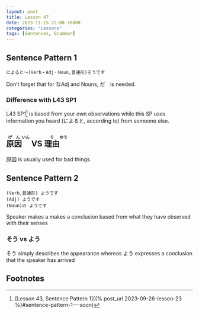 ```yaml
--- 
layout: post 
title: Lesson 47
date: 2023-11-15 22:00 +0800 
categories: "Lessons"
tags: [Sentences, Grammar]
---
```


## Sentence Pattern 1
```
によると～(Verb・Adj・Noun,普通形)そうです
```
Don’t forget that for なAdj and Nouns, だ　is needed.

### Difference with L43 SP1
L43 SP1[^fn1] is based from your own observations while this SP uses information you heard (によると, according to) from someone else.

## <ruby>原因<rt>げん</rt><rt>いん</rt></ruby> VS <ruby>理由<rt>り</rt><rt>ゆう</rt></ruby>
原因 is usually used for bad things.

## Sentence Pattern 2
```
(Verb,普通形) ようです
(Adj) ようです
(Noun)の ようです
```
Speaker makes a makes a conclusion based from what they have observed with their senses

### そう vs よう
そう simply describes the appearance whereas よう expresses a conclusion that the speaker has arrived

## Footnotes
[^fn1]: [Lesson 43, Sentence Pattern 1]({% post_url 2023-09-26-lesson-23 %}#sentence-pattern-1---soon)
